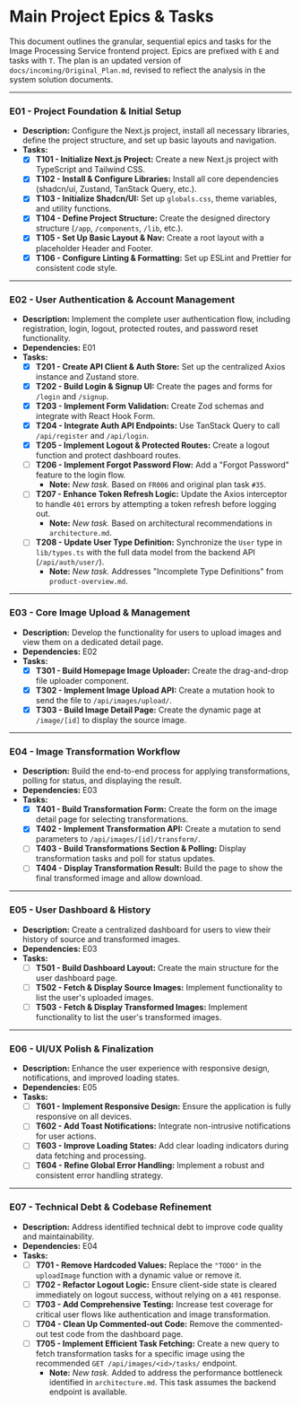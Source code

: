 # Main Project Epics & Tasks

This document outlines the granular, sequential epics and tasks for the Image Processing Service frontend project. Epics are prefixed with `E` and tasks with `T`. The plan is an updated version of `docs/incoming/Original_Plan.md`, revised to reflect the analysis in the system solution documents.

---

### **E01 - Project Foundation & Initial Setup**

- **Description:** Configure the Next.js project, install all necessary libraries, define the project structure, and set up basic layouts and navigation.
- **Tasks:**
  - [x] **T101 - Initialize Next.js Project:** Create a new Next.js project with TypeScript and Tailwind CSS.
  - [x] **T102 - Install & Configure Libraries:** Install all core dependencies (shadcn/ui, Zustand, TanStack Query, etc.).
  - [x] **T103 - Initialize Shadcn/UI:** Set up `globals.css`, theme variables, and utility functions.
  - [x] **T104 - Define Project Structure:** Create the designed directory structure (`/app`, `/components`, `/lib`, etc.).
  - [x] **T105 - Set Up Basic Layout & Nav:** Create a root layout with a placeholder Header and Footer.
  - [x] **T106 - Configure Linting & Formatting:** Set up ESLint and Prettier for consistent code style.

---

### **E02 - User Authentication & Account Management**

- **Description:** Implement the complete user authentication flow, including registration, login, logout, protected routes, and password reset functionality.
- **Dependencies:** E01
- **Tasks:**
  - [x] **T201 - Create API Client & Auth Store:** Set up the centralized Axios instance and Zustand store.
  - [x] **T202 - Build Login & Signup UI:** Create the pages and forms for `/login` and `/signup`.
  - [x] **T203 - Implement Form Validation:** Create Zod schemas and integrate with React Hook Form.
  - [x] **T204 - Integrate Auth API Endpoints:** Use TanStack Query to call `/api/register` and `/api/login`.
  - [x] **T205 - Implement Logout & Protected Routes:** Create a logout function and protect dashboard routes.
  - [ ] **T206 - Implement Forgot Password Flow:** Add a "Forgot Password" feature to the login flow.
    - **Note:** _New task._ Based on `FR006` and original plan task `#35`.
  - [ ] **T207 - Enhance Token Refresh Logic:** Update the Axios interceptor to handle `401` errors by attempting a token refresh before logging out.
    - **Note:** _New task._ Based on architectural recommendations in `architecture.md`.
  - [ ] **T208 - Update User Type Definition:** Synchronize the `User` type in `lib/types.ts` with the full data model from the backend API (`/api/auth/user/`).
    - **Note:** _New task._ Addresses "Incomplete Type Definitions" from `product-overview.md`.

---

### **E03 - Core Image Upload & Management**

- **Description:** Develop the functionality for users to upload images and view them on a dedicated detail page.
- **Dependencies:** E02
- **Tasks:**
  - [x] **T301 - Build Homepage Image Uploader:** Create the drag-and-drop file uploader component.
  - [x] **T302 - Implement Image Upload API:** Create a mutation hook to send the file to `/api/images/upload/`.
  - [x] **T303 - Build Image Detail Page:** Create the dynamic page at `/image/[id]` to display the source image.

---

### **E04 - Image Transformation Workflow**

- **Description:** Build the end-to-end process for applying transformations, polling for status, and displaying the result.
- **Dependencies:** E03
- **Tasks:**
  - [x] **T401 - Build Transformation Form:** Create the form on the image detail page for selecting transformations.
  - [x] **T402 - Implement Transformation API:** Create a mutation to send parameters to `/api/images/[id]/transform/`.
  - [ ] **T403 - Build Transformations Section & Polling:** Display transformation tasks and poll for status updates.
  - [ ] **T404 - Display Transformation Result:** Build the page to show the final transformed image and allow download.

---

### **E05 - User Dashboard & History**

- **Description:** Create a centralized dashboard for users to view their history of source and transformed images.
- **Dependencies:** E03
- **Tasks:**
  - [ ] **T501 - Build Dashboard Layout:** Create the main structure for the user dashboard page.
  - [ ] **T502 - Fetch & Display Source Images:** Implement functionality to list the user's uploaded images.
  - [ ] **T503 - Fetch & Display Transformed Images:** Implement functionality to list the user's transformed images.

---

### **E06 - UI/UX Polish & Finalization**

- **Description:** Enhance the user experience with responsive design, notifications, and improved loading states.
- **Dependencies:** E05
- **Tasks:**
  - [ ] **T601 - Implement Responsive Design:** Ensure the application is fully responsive on all devices.
  - [ ] **T602 - Add Toast Notifications:** Integrate non-intrusive notifications for user actions.
  - [ ] **T603 - Improve Loading States:** Add clear loading indicators during data fetching and processing.
  - [ ] **T604 - Refine Global Error Handling:** Implement a robust and consistent error handling strategy.

---

### **E07 - Technical Debt & Codebase Refinement**

- **Description:** Address identified technical debt to improve code quality and maintainability.
- **Dependencies:** E04
- **Tasks:**
  - [ ] **T701 - Remove Hardcoded Values:** Replace the `"TODO"` in the `uploadImage` function with a dynamic value or remove it.
  - [ ] **T702 - Refactor Logout Logic:** Ensure client-side state is cleared immediately on logout success, without relying on a `401` response.
  - [ ] **T703 - Add Comprehensive Testing:** Increase test coverage for critical user flows like authentication and image transformation.
  - [ ] **T704 - Clean Up Commented-out Code:** Remove the commented-out test code from the dashboard page.
  - [ ] **T705 - Implement Efficient Task Fetching:** Create a new query to fetch transformation tasks for a specific image using the recommended `GET /api/images/<id>/tasks/` endpoint.
    - **Note:** _New task._ Added to address the performance bottleneck identified in `architecture.md`. This task assumes the backend endpoint is available.
